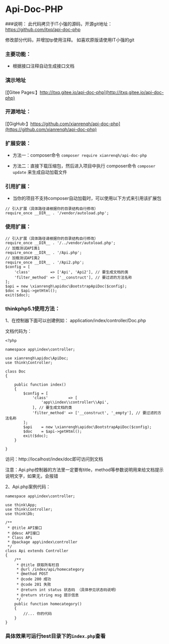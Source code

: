 # Api-Doc-PHP
###说明：
此代码拷贝于IT小强的源码，开源git地址：https://github.com/itxq/api-doc-php

修改部分代码，并增加tp使用注释。
如喜欢原版请使用IT小强的git

### 主要功能：

+ 根据接口注释自动生成接口文档

### 演示地址

[【Gitee Pages:】http://itxq.gitee.io/api-doc-php](http://itxq.gitee.io/api-doc-php)

### 开源地址：

[【GigHub:】https://github.com/xianrenqh/api-doc-php](https://github.com/xianrenqh/api-doc-php)
    
### 扩展安装：

+ 方法一：composer命令 `composer require xianrenqh/api-doc-php`

+ 方法二：直接下载压缩包，然后进入项目中执行 composer命令 `composer update` 来生成自动加载文件

### 引用扩展：

+ 当你的项目不支持composer自动加载时，可以使用以下方式来引用该扩展包

```
// 引入扩展（具体路径请根据你的目录结构自行修改）
require_once __DIR__ . '/vendor/autoload.php';
```

### 使用扩展：

```
// 引入扩展（具体路径请根据你的目录结构自行修改）
require_once __DIR__ . '/../vendor/autoload.php';
// 加载测试API类1
require_once __DIR__ . '/Api.php';
// 加载测试API类2
require_once __DIR__ . '/Api2.php'; 
$config = [
    'class'         => ['Api', 'Api2'], // 要生成文档的类
    'filter_method' => ['__construct'], // 要过滤的方法名称
];
$api = new \xianrenqh\apidoc\BootstrapApiDoc($config);
$doc = $api->getHtml();
exit($doc);
```
### thinkphp5.1使用方法：
1、在控制器下面可以创建例如：
application/index/controller/Doc.php

文档代码为：
~~~
<?php

namespace app\index\controller;

use xianrenqh\apidoc\ApiDoc;
use think\Controller;

class Doc
{

    public function index()
    {
        $config = [
            'class'         => [
                'app\\index\\controller\\Api',
            ], // 要生成文档的类
            'filter_method' => ['__construct', '_empty'], // 要过滤的方法名称
        ];
        $api    = new \xianrenqh\apidoc\BootstrapApiDoc($config);
        $doc    = $api->getHtml();
        exit($doc);
    }

}
~~~
访问：http://localhost/index/doc即可访问到文档

注意：Api.php控制器的方法里一定要有title，method等参数说明用来给文档提示说明文字，如果无，会报错

2、Api.php案例代码：
~~~
namespace app\index\controller;

use think\App;
use think\Controller;
use think\Db;

/**
 * @title API接口
 * @desc API接口
 * Class APi
 * @package app\index\controller
 */
class Api extends Controller
{
    /**
     * @title 获取所有栏目
     * @url /index/api/homecategory
     * @method POST
     * @code 200 成功
     * @code 201 失败
     * @return int status 状态码 （具体参见状态码说明）
     * @return string msg 提示信息
     */
    public function homecategory()
    {
        //... 你的代码
    }
}
~~~

### 具体效果可运行test目录下的`index.php`查看